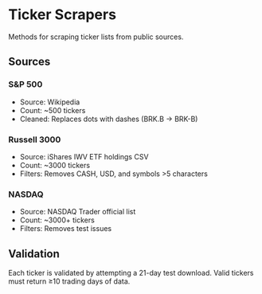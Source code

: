 # Ticker Scrapers

Methods for scraping ticker lists from public sources.

## Sources

### S&P 500
- Source: Wikipedia
- Count: ~500 tickers
- Cleaned: Replaces dots with dashes (BRK.B → BRK-B)

### Russell 3000
- Source: iShares IWV ETF holdings CSV
- Count: ~3000 tickers
- Filters: Removes CASH, USD, and symbols >5 characters

### NASDAQ
- Source: NASDAQ Trader official list
- Count: ~3000+ tickers
- Filters: Removes test issues

## Validation

Each ticker is validated by attempting a 21-day test download. Valid tickers must return ≥10 trading days of data.
